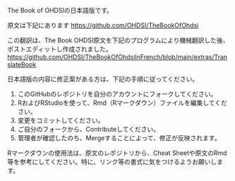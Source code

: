 The Book of OHDSIの日本語版です。

原文は下記にあります
https://github.com/OHDSI/TheBookOfOhdsi

この翻訳は、The Book OHDSI原文を下記のプログラムにより機械翻訳した後、ポストエディットし作成されました。
https://github.com/OHDSI/TheBookOfOhdsiInFrench/blob/main/extras/TranslateBook

日本語版の内容に修正案がある方は、下記の手順に従ってください。
1. このGitHubのレポジトリを自分のアカウントにフォークしてください。
2. RおよびRStudioを使って、Rmd（Rマークダウン）ファイルを編集してください。
3. 変更をコミットしてください。
4. ご自分のフォークから、Contributeしてください。
5. 管理者が確認したのち、Mergeすることによって、修正が反映されます。

Rマークダウンの使用法は、原文のレポジトリから、Cheat Sheetや原文のRmd等を参考にしてください。特に、リンク等の書式に気をつけるようお願いします。
